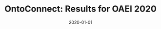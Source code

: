 ---
title: 'OntoConnect: Results for OAEI 2020'
collection: publications
permalink: /publication/2020-CEUR Workshop Proceedings-OntoConnect-Results.md
excerpt: 'J. Chakraborty, B. Yaman, L. Virgili, K. Konar, S.K. Bansal'
date: 2020-01-01
venue: 'CEUR Workshop Proceedings'
location: 'CIDSE, Arizona State University, Tempe, AZ, United States, ADAPT Centre, Dublin City University, Dublin, Ireland, Polytechnic University of Marche, Ancona, Italy, Media.net, Mumbai, India'
---